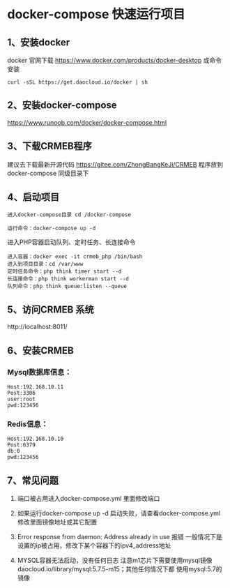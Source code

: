 # docker-compose 快速运行项目
## 1、安装docker
docker 官网下载
https://www.docker.com/products/docker-desktop
或命令安装
```
curl -sSL https://get.daocloud.io/docker | sh
```
## 2、安装docker-compose
https://www.runoob.com/docker/docker-compose.html
## 3、下载CRMEB程序
建议去下载最新开源代码 https://gitee.com/ZhongBangKeJi/CRMEB
程序放到docker-compose 同级目录下
## 4、启动项目
```
进入docker-compose目录 cd /docker-compose

运行命令：docker-compose up -d
```
进入PHP容器启动队列、定时任务、长连接命令
```
进入容器：docker exec -it crmeb_php /bin/bash
进入到项目目录：cd /var/www
定时任务命令：php think timer start --d
长连接命令：php think workerman start --d
队列命令：php think queue:listen --queue
```
## 5、访问CRMEB 系统
http://localhost:8011/
## 6、安装CRMEB
### Mysql数据库信息：
```
Host:192.168.10.11
Post:3306
user:root
pwd:123456
```
### Redis信息：
```
Host:192.168.10.10
Post:6379
db:0
pwd:123456
```
## 7、常见问题
1. 端口被占用进入docker-compose.yml 里面修改端口

2. 如果运行docker-compose up -d 启动失败，请查看docker-compose.yml 修改里面镜像地址或其它配置

3. Error response from daemon: Address already in use 报错
  一般情况下是设置的ip被占用，修改下某个容器下的ipv4_address地址

4. MYSQL容器无法启动，没有任何日志
  注意m1芯片下需要使用mysql镜像daocloud.io/library/mysql:5.7.5-m15；其他任何情况下都
   使用mysql:5.7的镜像
